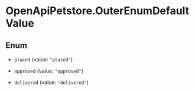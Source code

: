# OpenApiPetstore.OuterEnumDefaultValue

## Enum


* `placed` (value: `"placed"`)

* `approved` (value: `"approved"`)

* `delivered` (value: `"delivered"`)


